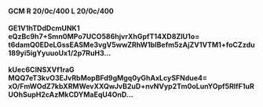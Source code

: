 #### GCM R 20/0c/400 L 20/0c/400
**GE1V1hTDdDcmUNK1**<br/>**eQzBc9h7+Smn0MPo7UCO586hjvrXhGpfT14XD8ZlU1o=**<br/>**t6damQ0EDeLGssEASMe3vgV5wwZRhW1bIBefm5zAjZV1VTM1+foCZzdu189yi5igYyuuoUx1/2p7RuH3...**<br/><br/>
**kUec6CINSXVf1raG**<br/>**MQQ7eT3kvO3EJvRbMopBFd9gMgq0yGhAxLcySFNdue4=**<br/>**xO/FmWOdZ7kbXRMWevXXQwJvB2uD+nvNVyp2Tm0oLunYOpf5RlfF1uRUOhSupH2cAzMkCDYMaEqU4OnD...**